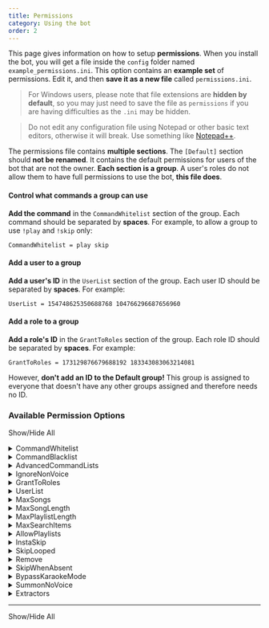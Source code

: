 ```yaml
---
title: Permissions
category: Using the bot
order: 2
---
```


This page gives information on how to setup **permissions**. When you install the bot, you will get a file inside the `config` folder named `example_permissions.ini`. This option contains an **example set** of permissions. Edit it, and then **save it as a new file** called `permissions.ini`.

> For Windows users, please note that file extensions are **hidden by default**, so you may just need to save the file as `permissions` if you are having difficulties as the `.ini` may be hidden.

> Do not edit any configuration file using Notepad or other basic text editors, otherwise it will break. Use something like [Notepad++](https://notepad-plus-plus.org/download/).

The permissions file contains **multiple sections**. The `[Default]` section should **not be renamed**. It contains the default permissions for users of the bot that are not the owner. **Each section is a group**. A user's roles do not allow them to have full permissions to use the bot, **this file does**.

#### Control what commands a group can use
**Add the command** in the `CommandWhitelist` section of the group. Each command should be separated by **spaces**. For example, to allow a group to use `!play` and `!skip` only:

    CommandWhitelist = play skip

#### Add a user to a group
**Add a user's ID** in the `UserList` section of the group. Each user ID should be separated by **spaces**. For example:

    UserList = 154748625350688768 104766296687656960

#### Add a role to a group

**Add a role's ID** in the `GrantToRoles` section of the group. Each role ID should be separated by **spaces**. For example:

    GrantToRoles = 173129876679688192 183343083063214081

However, **don't add an ID to the Default group!** This group is assigned to everyone that doesn't have any other groups assigned and therefore needs no ID.

### Available Permission Options  

<p><a class="expand-all-details">Show/Hide All</a></p>

<details>
  <summary>CommandWhitelist</summary>

List of command names allowed for use, separated by spaces.<br>
Sub-command access can be controlled by adding _ and the sub-command name.<br>
That is `config_set` grants only the `set` sub-command of the config command.<br>
This option overrides CommandBlacklist if set.<br>
<br>  
<strong>Default Value:</strong> <code>(All allowed)</code>  
</details>  
<details>
  <summary>CommandBlacklist</summary>

List of command names denied from use, separated by spaces.<br>
Will not work if CommandWhitelist is set!<br>  
<strong>Default Value:</strong> <code>(None denied)</code>  
</details>  
<details>
  <summary>AdvancedCommandLists</summary>

When enabled, CommandBlacklist and CommandWhitelist are used together.<br>
Only commands in the whitelist are allowed, however sub-commands may be denied by the blacklist.<br>
<br>  
<strong>Default Value:</strong> <code>no</code>  
</details>  
<details>
  <summary>IgnoreNonVoice</summary>

List of command names that can only be used while in the same voice channel as MusicBot.<br>
Some commands will always require the user to be in voice, regardless of this list.<br>
Command names should be separated by spaces.<br>  
<strong>Default Value:</strong> <code>(No commands listed)</code>  
</details>  
<details>
  <summary>GrantToRoles</summary>

List of Discord server role IDs that are granted this permission group. This option is ignored if UserList is set.<br>  
<strong>Default Value:</strong> <i>*empty*</i>  
</details>  
<details>
  <summary>UserList</summary>

List of Discord member IDs that are granted permissions in this group. This option overrides GrantToRoles.<br>  
<strong>Default Value:</strong> <i>*empty*</i>  
</details>  
<details>
  <summary>MaxSongs</summary>

Maximum number of songs a user is allowed to queue. A value of 0 means unlimited.<br>  
<strong>Default Value:</strong> <code>8</code>  
</details>  
<details>
  <summary>MaxSongLength</summary>

Maximum length of a song in seconds. A value of 0 means unlimited.<br>
This permission may not be enforced if song duration is not available.<br>  
<strong>Default Value:</strong> <code>210</code>  
</details>  
<details>
  <summary>MaxPlaylistLength</summary>

Maximum number of songs a playlist is allowed to have to be queued. A value of 0 means unlimited.<br>  
<strong>Default Value:</strong> <code>0</code>  
</details>  
<details>
  <summary>MaxSearchItems</summary>

The maximum number of items that can be returned in a search.<br>  
<strong>Default Value:</strong> <code>10</code>  
</details>  
<details>
  <summary>AllowPlaylists</summary>

Allow users to queue playlists, or multiple songs at once.<br>  
<strong>Default Value:</strong> <code>yes</code>  
</details>  
<details>
  <summary>InstaSkip</summary>

Allow users to skip without voting, if LegacySkip config option is enabled.<br>  
<strong>Default Value:</strong> <code>no</code>  
</details>  
<details>
  <summary>SkipLooped</summary>

Allows the user to skip a looped song.<br>  
<strong>Default Value:</strong> <code>no</code>  
</details>  
<details>
  <summary>Remove</summary>

Allows the user to remove any song from the queue.<br>
Does not remove or skip currently playing songs.<br>  
<strong>Default Value:</strong> <code>no</code>  
</details>  
<details>
  <summary>SkipWhenAbsent</summary>

Skip songs added by users who are not in voice when their song is played.<br>  
<strong>Default Value:</strong> <code>yes</code>  
</details>  
<details>
  <summary>BypassKaraokeMode</summary>

Allows the user to add songs to the queue when Karaoke Mode is enabled.<br>  
<strong>Default Value:</strong> <code>no</code>  
</details>  
<details>
  <summary>SummonNoVoice</summary>

Auto summon to user voice channel when using play commands, if bot isn't in voice already.<br>
The summon command must still be allowed for this group!<br>  
<strong>Default Value:</strong> <code>no</code>  
</details>  
<details>
  <summary>Extractors</summary>

Specify yt-dlp extractor names, separated by spaces, that are allowed to be used.<br>
When empty, hard-coded defaults are used. The defaults are displayed above, but may change between versions.<br>
To allow all extractors, add `__` without quotes to the list.<br>
<br>
Services/extractors supported by yt-dlp are listed here:<br>
  https://github.com/yt-dlp/yt-dlp/blob/master/supportedsites.md <br>
<br>
MusicBot also provides one custom service `spotify:musicbot` to enable or disable spotify API extraction.<br>
NOTICE: MusicBot might not support all services available to yt-dlp!<br>
<br>  
<strong>Default Value:</strong> <code>generic, spotify:musicbot, youtube, Bandcamp, soundcloud</code>  
</details>

---

<p><a class="expand-all-details">Show/Hide All</a></p>
